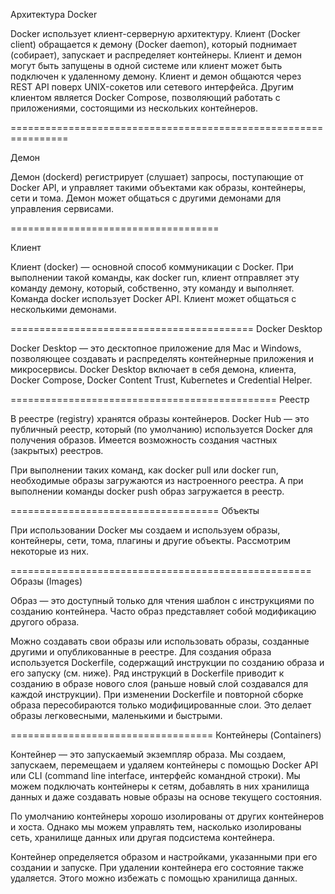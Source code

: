Архитектура Docker

Docker использует клиент-серверную архитектуру. Клиент (Docker client) обращается к демону (Docker daemon), который поднимает (собирает), запускает и распределяет контейнеры. Клиент и демон могут быть запущены в одной системе или клиент может быть подключен к удаленному демону. Клиент и демон общаются через REST API поверх UNIX-сокетов или сетевого интерфейса. Другим клиентом является Docker Compose, позволяющий работать с приложениями, состоящими из нескольких контейнеров.

================================================================

Демон

Демон (dockerd) регистрирует (слушает) запросы, поступающие от Docker API, и управляет такими объектами как образы, контейнеры, сети и тома. Демон может общаться с другими демонами для управления сервисами.

====================================

Клиент

Клиент (docker) — основной способ коммуникации с Docker. При выполнении такой команды, как docker run, клиент отправляет эту команду демону, который, собственно, эту команду и выполняет. Команда docker использует Docker API. Клиент может общаться с несколькими демонами.

==========================================
Docker Desktop

Docker Desktop — это десктопное приложение для Mac и Windows, позволяющее создавать и распределять контейнерные приложения и микросервисы. Docker Desktop включает в себя демона, клиента, Docker Compose, Docker Content Trust, Kubernetes и Credential Helper.

==============================================
Реестр

В реестре (registry) хранятся образы контейнеров. Docker Hub — это публичный реестр, который (по умолчанию) используется Docker для получения образов. Имеется возможность создания частных (закрытых) реестров.


При выполнении таких команд, как docker pull или docker run, необходимые образы загружаются из настроенного реестра. А при выполнении команды docker push образ загружается в реестр.

====================================
Объекты

При использовании Docker мы создаем и используем образы, контейнеры, сети, тома, плагины и другие объекты. Рассмотрим некоторые из них.

====================================================
Образы (Images)

Образ — это доступный только для чтения шаблон с инструкциями по созданию контейнера. Часто образ представляет собой модификацию другого образа.


Можно создавать свои образы или использовать образы, созданные другими и опубликованные в реестре. Для создания образа используется Dockerfile, содержащий инструкции по созданию образа и его запуску (см. ниже). Ряд инструкций в Dockerfile приводит к созданию в образе нового слоя (раньше новый слой создавался для каждой инструкции). При изменении Dockerfile и повторной сборке образа пересобираются только модифицированные слои. Это делает образы легковесными, маленькими и быстрыми.

===================================
Контейнеры (Containers)

Контейнер — это запускаемый экземпляр образа. Мы создаем, запускаем, перемещаем и удаляем контейнеры с помощью Docker API или CLI (command line interface, интерфейс командной строки). Мы можем подключать контейнеры к сетям, добавлять в них хранилища данных и даже создавать новые образы на основе текущего состояния.


По умолчанию контейнеры хорошо изолированы от других контейнеров и хоста. Однако мы можем управлять тем, насколько изолированы сеть, хранилище данных или другая подсистема контейнера.


Контейнер определяется образом и настройками, указанными при его создании и запуске. При удалении контейнера его состояние также удаляется. Этого можно избежать с помощью хранилища данных.
